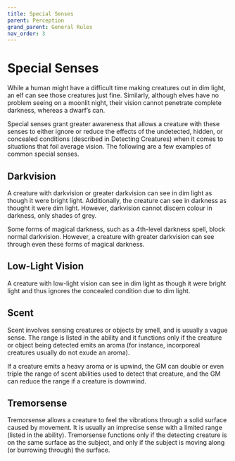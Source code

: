```yaml
---
title: Special Senses
parent: Perception
grand_parent: General Rules
nav_order: 3
---
```


# Special Senses
While a human might have a difficult time making creatures out in dim light, an elf can see those creatures just fine. Similarly, although elves have no problem seeing on a moonlit night, their vision cannot penetrate complete darkness, whereas a dwarf’s can.

Special senses grant greater awareness that allows a creature with these senses to either ignore or reduce the effects of the undetected, hidden, or concealed conditions (described in Detecting Creatures) when it comes to situations that foil average vision. The following are a few examples of common special senses.

## Darkvision
A creature with darkvision or greater darkvision can see in dim light as though it were bright light. Additionally, the creature can see in darkness as thought it were dim light. However, darkvision cannot discern colour in darkness, only shades of grey.

Some forms of magical darkness, such as a 4th-level darkness spell, block normal darkvision. However, a creature with greater darkvision can see through even these forms of magical darkness.

## Low-Light Vision
A creature with low-light vision can see in dim light as though it were bright light and thus ignores the concealed condition due to dim light.

## Scent
Scent involves sensing creatures or objects by smell, and is usually a vague sense. The range is listed in the ability and it functions only if the creature or object being detected emits an aroma (for instance, incorporeal creatures usually do not exude an aroma).

If a creature emits a heavy aroma or is upwind, the GM can double or even triple the range of scent abilities used to detect that creature, and the GM can reduce the range if a creature is downwind.

## Tremorsense
Tremorsense allows a creature to feel the vibrations through a solid surface caused by movement. It is usually an imprecise sense with a limited range (listed in the ability). Tremorsense functions only if the detecting creature is on the same surface as the subject, and only if the subject is moving along (or burrowing through) the surface.
